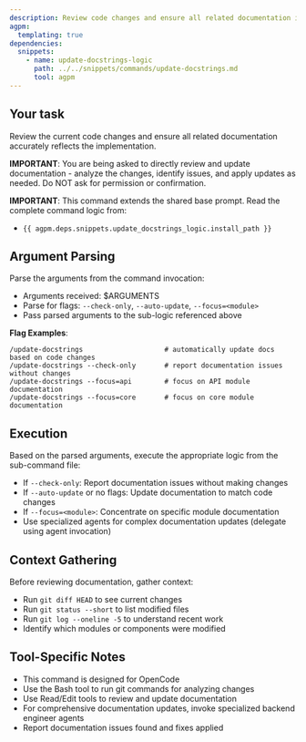 ```yaml
---
description: Review code changes and ensure all related documentation is accurate and up-to-date
agpm:
  templating: true
dependencies:
  snippets:
    - name: update-docstrings-logic
      path: ../../snippets/commands/update-docstrings.md
      tool: agpm
---
```


## Your task

Review the current code changes and ensure all related documentation accurately reflects the implementation.

**IMPORTANT**: You are being asked to directly review and update documentation - analyze the changes, identify issues, and apply updates as needed. Do NOT ask for permission or confirmation.

**IMPORTANT**: This command extends the shared base prompt. Read the complete command logic from:

- `{{ agpm.deps.snippets.update_docstrings_logic.install_path }}`

## Argument Parsing

Parse the arguments from the command invocation:

- Arguments received: $ARGUMENTS
- Parse for flags: `--check-only`, `--auto-update`, `--focus=<module>`
- Pass parsed arguments to the sub-logic referenced above

**Flag Examples**:
```
/update-docstrings                    # automatically update docs based on code changes
/update-docstrings --check-only       # report documentation issues without changes
/update-docstrings --focus=api        # focus on API module documentation
/update-docstrings --focus=core       # focus on core module documentation
```

## Execution

Based on the parsed arguments, execute the appropriate logic from the sub-command file:

- If `--check-only`: Report documentation issues without making changes
- If `--auto-update` or no flags: Update documentation to match code changes
- If `--focus=<module>`: Concentrate on specific module documentation
- Use specialized agents for complex documentation updates (delegate using agent invocation)

## Context Gathering

Before reviewing documentation, gather context:
- Run `git diff HEAD` to see current changes
- Run `git status --short` to list modified files
- Run `git log --oneline -5` to understand recent work
- Identify which modules or components were modified

## Tool-Specific Notes

- This command is designed for OpenCode
- Use the Bash tool to run git commands for analyzing changes
- Use Read/Edit tools to review and update documentation
- For comprehensive documentation updates, invoke specialized backend engineer agents
- Report documentation issues found and fixes applied
